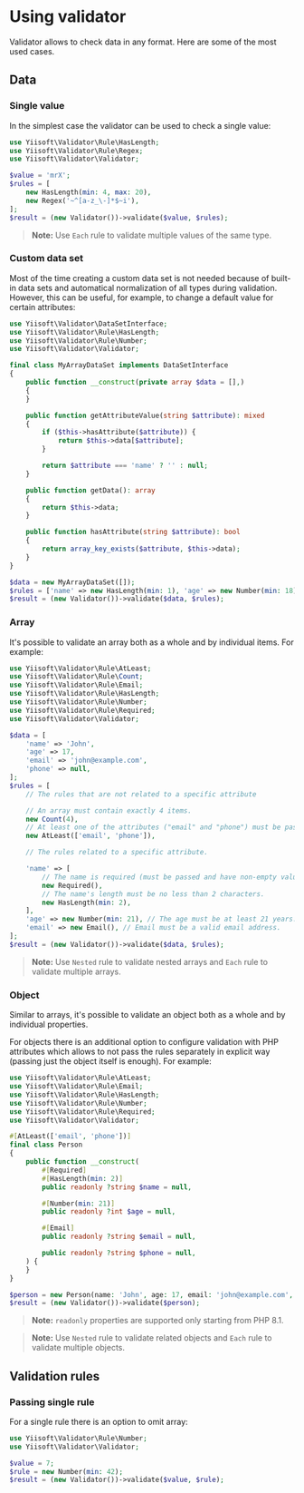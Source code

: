 # Using validator

Validator allows to check data in any format. Here are some of the most used cases.

## Data

### Single value

In the simplest case the validator can be used to check a single value:

```php
use Yiisoft\Validator\Rule\HasLength;
use Yiisoft\Validator\Rule\Regex;
use Yiisoft\Validator\Validator;

$value = 'mrX';
$rules = [
    new HasLength(min: 4, max: 20),
    new Regex('~^[a-z_\-]*$~i'),
];
$result = (new Validator())->validate($value, $rules);
```

> **Note:** Use `Each` rule to validate multiple values of the same type.

### Custom data set

Most of the time creating a custom data set is not needed because of built-in data sets and automatical normalization of 
all types during validation. However, this can be useful, for example, to change a default value for certain attributes:

```php
use Yiisoft\Validator\DataSetInterface;
use Yiisoft\Validator\Rule\HasLength;
use Yiisoft\Validator\Rule\Number;
use Yiisoft\Validator\Validator;

final class MyArrayDataSet implements DataSetInterface
{
    public function __construct(private array $data = [],) 
    {
    }

    public function getAttributeValue(string $attribute): mixed
    {
        if ($this->hasAttribute($attribute)) {
            return $this->data[$attribute];
        }

        return $attribute === 'name' ? '' : null;
    }

    public function getData(): array
    {
        return $this->data;
    }

    public function hasAttribute(string $attribute): bool
    {
        return array_key_exists($attribute, $this->data);
    }
}

$data = new MyArrayDataSet([]);
$rules = ['name' => new HasLength(min: 1), 'age' => new Number(min: 18)];
$result = (new Validator())->validate($data, $rules);
```

### Array

It's possible to validate an array both as a whole and by individual items. For example:

```php
use Yiisoft\Validator\Rule\AtLeast;
use Yiisoft\Validator\Rule\Count;
use Yiisoft\Validator\Rule\Email;
use Yiisoft\Validator\Rule\HasLength;
use Yiisoft\Validator\Rule\Number;
use Yiisoft\Validator\Rule\Required;
use Yiisoft\Validator\Validator;

$data = [
    'name' => 'John',
    'age' => 17,
    'email' => 'john@example.com',
    'phone' => null,
];
$rules = [
    // The rules that are not related to a specific attribute

    // An array must contain exactly 4 items.
    new Count(4),
    // At least one of the attributes ("email" and "phone") must be passed and have non-empty value.  
    new AtLeast(['email', 'phone']),

    // The rules related to a specific attribute.

    'name' => [
        // The name is required (must be passed and have non-empty value).
        new Required(),
        // The name's length must be no less than 2 characters.
        new HasLength(min: 2),
    ],  
    'age' => new Number(min: 21), // The age must be at least 21 years.  
    'email' => new Email(), // Email must be a valid email address.  
];
$result = (new Validator())->validate($data, $rules);
```

> **Note:** Use `Nested` rule to validate nested arrays and `Each` rule to validate multiple arrays.

### Object

Similar to arrays, it's possible to validate an object both as a whole and by individual properties.

For objects there is an additional option to configure validation with PHP attributes which allows to not pass the rules
separately in explicit way (passing just the object itself is enough). For example:

```php
use Yiisoft\Validator\Rule\AtLeast;
use Yiisoft\Validator\Rule\Email;
use Yiisoft\Validator\Rule\HasLength;
use Yiisoft\Validator\Rule\Number;
use Yiisoft\Validator\Rule\Required;
use Yiisoft\Validator\Validator;

#[AtLeast(['email', 'phone'])]
final class Person
{
    public function __construct(
        #[Required]
        #[HasLength(min: 2)]
        public readonly ?string $name = null,

        #[Number(min: 21)]
        public readonly ?int $age = null,

        #[Email]
        public readonly ?string $email = null,

        public readonly ?string $phone = null,
    ) {
    }
}

$person = new Person(name: 'John', age: 17, email: 'john@example.com', phone: null);
$result = (new Validator())->validate($person);
```

> **Note:** `readonly` properties are supported only starting from PHP 8.1.

> **Note:** Use `Nested` rule to validate related objects and `Each` rule to validate multiple objects. 

## Validation rules

### Passing single rule

For a single rule there is an option to omit array:

```php
use Yiisoft\Validator\Rule\Number;
use Yiisoft\Validator\Validator;

$value = 7;
$rule = new Number(min: 42);
$result = (new Validator())->validate($value, $rule);
```
